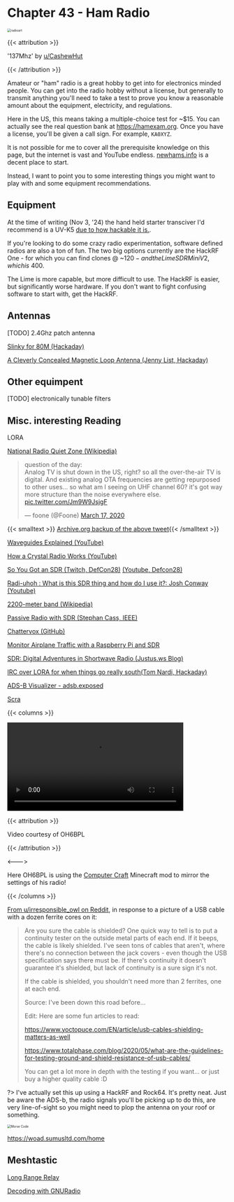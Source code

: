# Chapter 43 - Ham Radio

<!-- TODO: https://github.com/jopohl/urh -->

<img src=" /eng/radioart.png " alt="radioart" style="zoom:50%;" />

{{< attribution >}}

'137Mhz' by [u/CashewHut](u/CashewHut)

{{< /attribution >}}

Amateur or "ham" radio is a great hobby to get into for electronics minded people. You can get into the radio hobby without a license, but generally to transmit anything you'll need to take a test to prove you know a reasonable amount about the equipment, electricity, and regulations.

Here in the US, this means taking a multiple-choice test for ~$15. You can actually see the real question bank at https://hamexam.org. Once you have a license, you'll be given a call sign. For example, `KA0XYZ`.

It is not possible for me to cover all the prerequisite knowledge on this page, but the internet is vast and YouTube endless. [newhams.info](https://newhams.info/category/amateur-radio/) is a decent place to start.

Instead, I want to point you to some interesting things you might want to play with and some equipment recommendations.

## Equipment

At the time of writing (Nov 3, '24) the hand held starter transciver I'd recommend is a UV-K5 [due to how hackable it is.](https://spectrum.ieee.org/quansheng-uv-k5-hacking).

<!-- https://hackaday.com/2024/07/05/hacking-a-quansheng-handheld-to-transmit-digital-modes/ -->

If you're looking to do some crazy radio experimentation, software defined radios are also a ton of fun. The two big options currently are the HackRF One - for which you can find clones @ ~$120 - and the LimeSDR MiniV2, which is ~$400.

The Lime is more capable, but more difficult to use. The HackRF is easier, but significantly worse hardware. If you don't want to fight confusing software to start with, get the HackRF.

## Antennas

[TODO] 2.4Ghz patch antenna

[Slinky for 80M (Hackaday)](https://hackaday.com/2017/12/04/slinky-walks-down-stairs-and-picks-up-80m-band/)

[A Cleverly Concealed Magnetic Loop Antenna (Jenny List, Hackaday)](https://hackaday.com/2018/06/23/a-cleverly-concealed-magnetic-loop-antenna/)

## Other equimpent

[TODO] electronically tunable filters

## Misc. interesting Reading



LORA



[National Radio Quiet Zone (Wikipedia)](https://en.wikipedia.org/wiki/United_States_National_Radio_Quiet_Zone)


<blockquote class="twitter-tweet"><p lang="en" dir="ltr">question of the day:<br>Analog TV is shut down in the US, right? so all the over-the-air TV is digital. And existing analog OTA frequencies are getting repurposed to other uses... so what am I seeing on UHF channel 60? it&#39;s got way more structure than the noise everywhere else. <a href="https://t.co/Jm9W9JsjgF">pic.twitter.com/Jm9W9JsjgF</a></p>&mdash; foone (@Foone) <a href="https://twitter.com/Foone/status/1240011033395073024?ref_src=twsrc%5Etfw">March 17, 2020</a></blockquote> <script async src="https://platform.twitter.com/widgets.js" charset="utf-8"></script>

{{< smalltext >}} [Archive.org backup of the above tweet](https://web.archive.org/web/20220117015416/https://twitter.com/Foone/status/1240011033395073024){{< /smalltext >}}

[Waveguides Explained (YouTube)](https://www.youtube.com/watch?v=r9-m17IPOco)

[How a Crystal Radio Works (YouTube)](https://www.youtube.com/watch?v=0-PParSmwtE&list=PL5cGwrD7cv8hK-qxPqRB25Dzs0BtLWhXz)

[So You Got an SDR (Twitch, DefCon28)](https://www.twitch.tv/videos/703442337) [(Youtube, Defcon28)](https://www.youtube.com/watch?v=wDMsh7TJuqw)

[Radi-uhoh : What is this SDR thing and how do I use it?: Josh Conway (Youtube)](https://www.youtube.com/watch?v=jLVDgP4dQ)

[2200-meter band (Wikipedia)](https://en.wikipedia.org/wiki/2200-meter_band)

[Passive Radio with SDR (Stephan Cass, IEEE)](https://spectrum.ieee.org/passive-radar-with-sdr)

[Chattervox (GitHub)](https://github.com/brannondorsey/chattervox)

[Monitor Airplane Traffic with a Raspberry Pi and SDR](https://brianchristner.io/monitor-airplane-traffic-with-a-raspberry-pi/)

[SDR: Digital Adventures in Shortwave Radio (Justus.ws Blog)](https://www.justus.ws/tech/sdr-adventures-in-shortwave/) 

[IRC over LORA for when things go really south(Tom Nardi, Hackaday)](https://hackaday.com/2020/12/12/irc-over-lora-for-when-things-really-go-south/)

[ADS-B Visualizer - adsb.exposed](https://adsb.exposed/?zoom=5&lat=52.3676&lng=4.9041&query=11aea631085a55a6bc0f9b574d7b6c16)

[Scra](https://github.com/myriadrf/ScratchRadio)

{{< columns >}}

<video controls width="80%">    <source src="/eng/kahviccradio.mp4"            type="video/mp4"> </video> <br>

{{< attribution >}}

Video courtesy of OH6BPL

{{< /attribution >}}

<--->

Here OH6BPL is using the [Computer Craft](https://www.computercraft.info/download/) Minecraft mod to mirror the settings of his radio!

{{< /columns >}}

[From u/irresponsible_owl on Reddit](https://www.reddit.com/r/amateurradio/comments/jt4crn/when_one_ferrite_doesnt_do_the_trick/gc3fwvk?utm_source=share&utm_medium=web2x&context=3), in response to a picture of a USB cable with a dozen ferrite cores on it:

> Are you sure the cable is shielded? One quick way to tell is to put a continuity tester on the outside metal parts of each end. If it beeps, the cable is likely shielded. I've seen tons of cables that aren't, where there's no connection between the jack covers - even though the USB specification says there must be. If there's continuity it doesn't guarantee it's shielded, but lack of continuity is a sure sign it's not.
>
> If the cable is shielded, you shouldn't need more than 2 ferrites, one at each end.
>
> Source: I've been down this road before…
>
> Edit: Here are some fun articles to read:
>
> https://www.yoctopuce.com/EN/article/usb-cables-shielding-matters-as-well
>
> https://www.totalphase.com/blog/2020/05/what-are-the-guidelines-for-testing-ground-and-shield-resistance-of-usb-cables/
>
> You can get a lot more in depth with the testing if you want… or just buy a higher quality cable :D

?> I've actually set this up using a HackRF and Rock64. It's pretty neat. Just be aware the ADS-b, the radio signals you'll be picking up to do this, are very line-of-sight so you might need to plop the antenna on your roof or something.

<img src="/eng/MorseDecode.webp" alt="Morse Code" style="zoom:50%;" />

https://woad.sumusltd.com/home

## Meshtastic

[Long Range Relay](https://hackaday.com/2024/04/03/long-range-meshtastic-relay/)

[Decoding with GNURadio](https://hackaday.com/2024/06/26/decoding-meshtastic-with-gnu-radio/)




